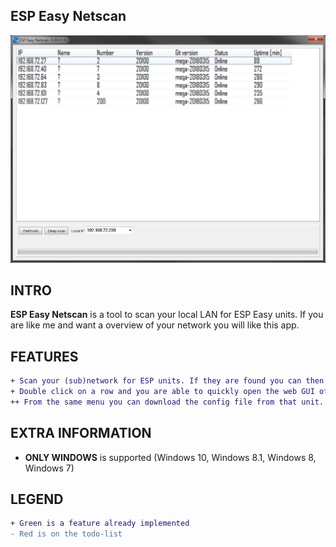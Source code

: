 ESP Easy Netscan
------------

![ESP Easy Netscan GUI](Screenshot.PNG)

INTRO
------------
**ESP Easy Netscan** is a tool to scan your local LAN for ESP Easy units. If you are like me and want a overview of your network you will like this app. 

FEATURES
------------
```diff
+ Scan your (sub)network for ESP units. If they are found you can then fetch information about them.
+ Double click on a row and you are able to quickly open the web GUI of that particular unit.
++ From the same menu you can download the config file from that unit. It will be stored in the same folder path as the exe file.
```

EXTRA INFORMATION
------------
* **ONLY WINDOWS** is supported (Windows 10, Windows 8.1, Windows 8, Windows 7) 

LEGEND
------------
```diff
+ Green is a feature already implemented
- Red is on the todo-list
```
